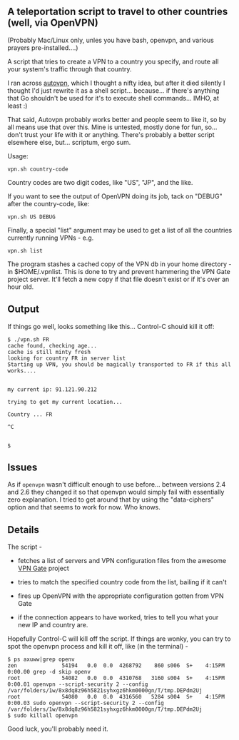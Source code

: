 A teleportation script to travel to other countries (well, via OpenVPN)
-----

(Probably Mac/Linux only, unles you have bash, openvpn, and various
prayers pre-installed....)

A script that tries to create a VPN to a country you specify, and
route all your system's traffic through that country.


I ran across [autovpn](https://github.com/adtac/autovpn), which I
thought a nifty idea, but after it died silently I thought I'd just
rewrite it as a shell script... because... if there's anything that
Go shouldn't be used for it's to execute shell commands... IMHO,
at least :)

That said, Autovpn probably works better and people seem to like
it, so by all means use that over this. Mine is untested, mostly
done for fun, so... don't trust your life with it or anything.
There's probably a better script elsewhere else, but...  scriptum,
ergo sum.

Usage:

    vpn.sh country-code

Country codes are two digit codes, like "US", "JP", and the like.

If you want to see the output of OpenVPN doing its job, tack on
"DEBUG" after the country-code, like:

    vpn.sh US DEBUG

Finally, a special "list" argument may be used to get a list of all
the countries currently running VPNs - e.g.

    vpn.sh list

The program stashes a cached copy of the VPN db in your home directory -
in $HOME/.vpnlist. This is done to try and prevent hammering the VPN Gate
project server. It'll fetch a new copy if that file doesn't exist or
if it's over an hour old.

Output
-----

If things go well, looks something like this... Control-C should kill it off:

    $ ./vpn.sh FR
    cache found, checking age...
    cache is still minty fresh
    looking for country FR in server list
    Starting up VPN, you should be magically transported to FR if this all works....


    my current ip: 91.121.90.212

    trying to get my current location...

    Country ... FR

    ^C


    $


Issues
-----

As if `openvpn` wasn't difficult enough to use before... between versions 2.4 and 2.6 they changed it so 
that openvpn would simply fail with essentially zero explanation. I tried to get around that by using the 
"data-ciphers" option and that seems to work for now. Who knows.

Details
-----

The script -

- fetches a list of servers and VPN configuration files from the awesome [VPN Gate](https://www.vpngate.net/api/iphone/) project 

- tries to match the specified country code from the list, bailing if it can't

- fires up OpenVPN with the appropriate configuration gotten from VPN Gate

- if the connection appears to have worked, tries to tell you what your new IP and country are.


Hopefully Control-C will kill off the script. If things are wonky, you can try to
spot the openvpn process and kill it off, like (in the terminal) -

    $ ps axuww|grep openv
    zen              54194   0.0  0.0  4268792    860 s006  S+    4:15PM   0:00.00 grep -d skip openv
    root             54082   0.0  0.0  4310768   3160 s004  S+    4:15PM   0:00.01 openvpn --script-security 2 --config /var/folders/1w/8x8dq8z96h5821syhxgz6hkm0000gn/T/tmp.DEPdm2Uj
    root             54080   0.0  0.0  4316560   5284 s004  S+    4:15PM   0:00.03 sudo openvpn --script-security 2 --config /var/folders/1w/8x8dq8z96h5821syhxgz6hkm0000gn/T/tmp.DEPdm2Uj
    $ sudo killall openvpn

Good luck, you'll probably need it.

